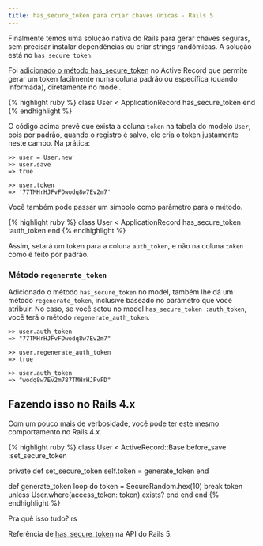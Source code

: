 ```yaml
---
title: has_secure_token para criar chaves únicas - Rails 5
---
```


Finalmente temos uma solução nativa do Rails para gerar chaves seguras, sem precisar instalar dependências ou criar strings randômicas. A solução está no `has_secure_token`.

<!--more-->

Foi [adicionado o método has_secure_token](https://github.com/rails/rails/pull/18217) no Active Record que permite gerar um token facilmente numa coluna padrão ou específica (quando informada), diretamente no model.

{% highlight ruby %}
class User < ApplicationRecord
  has_secure_token
end
{% endhighlight %}

O código acima  prevê que exista a coluna `token` na tabela do modelo `User`, pois por padrão, quando o registro é salvo, ele cria o token justamente neste campo. Na prática:

```
>> user = User.new
>> user.save
=> true

>> user.token
=> '77TMHrHJFvFDwodq8w7Ev2m7'
```

Você também pode passar um símbolo como parâmetro para o método.

{% highlight ruby %}
class User < ApplicationRecord
  has_secure_token :auth_token
end
{% endhighlight %}

Assim, setará um token para a coluna `auth_token`, e não na coluna `token` como é feito por padrão.

### Método `regenerate_token`

Adicionado o método `has_secure_token` no model, também lhe dá um método `regenerate_token`, inclusive baseado no parâmetro que você atribuir. No caso, se você setou no model `has_secure_token :auth_token`, você terá o método `regenerate_auth_token`.

```
>> user.auth_token
=> "77TMHrHJFvFDwodq8w7Ev2m7"

>> user.regenerate_auth_token
=> true

>> user.auth_token
=> "wodq8w7Ev2m787TMHrHJFvFD"
```

## Fazendo isso no Rails 4.x

Com um pouco mais de verbosidade, você pode ter este mesmo comportamento no Rails 4.x.

{% highlight ruby %}
class User < ActiveRecord::Base
  before_save :set_secure_token

  private
  def set_secure_token
    self.token = generate_token
  end

  def generate_token
    loop do
      token = SecureRandom.hex(10)
      break token unless User.where(access_token: token).exists?
    end
  end
end
{% endhighlight %}

Pra quê isso tudo? rs

Referência de [has_secure_token](http://api.rubyonrails.org/classes/ActiveRecord/SecureToken/ClassMethods.html#method-i-has_secure_token) na API do Rails 5.
